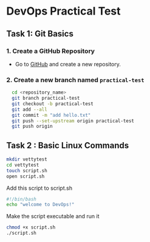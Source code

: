 # DevOps Practical Test

## Task 1: Git Basics

### 1. Create a GitHub Repository

- Go to [GitHub](https://github.com/) and create a new repository.

### 2. Create a new branch named `practical-test`


```bash
  cd <repository_name>  
  git branch practical-test
  git checkout -b practical-test
  git add --all
  git commit -m "add hello.txt"
  git push --set-upstream origin practical-test
  git push origin
```
## Task 2 : Basic Linux Commands
```bash
mkdir vettytest
cd vettytest
touch script.sh
open script.sh
```
Add  this script to script.sh
```bash
#!/bin/bash
echo "welcome to DevOps!"
```
Make the script executable and run it 
```bash
chmod +x script.sh
./script.sh
```



